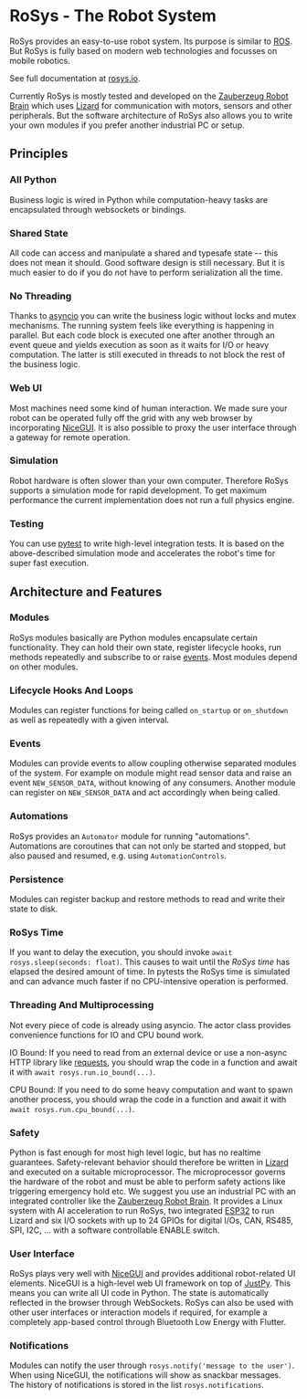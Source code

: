 # RoSys - The Robot System

RoSys provides an easy-to-use robot system.
Its purpose is similar to [ROS](https://www.ros.org/).
But RoSys is fully based on modern web technologies and focusses on mobile robotics.

See full documentation at [rosys.io](https://rosys.io/).

Currently RoSys is mostly tested and developed on the [Zauberzeug Robot Brain](https://www.zauberzeug.com/robot-brain.html) which uses [Lizard](https://lizard.dev/) for communication with motors, sensors and other peripherals.
But the software architecture of RoSys also allows you to write your own modules if you prefer another industrial PC or setup.

## Principles

### All Python

Business logic is wired in Python while computation-heavy tasks are encapsulated through websockets or bindings.

### Shared State

All code can access and manipulate a shared and typesafe state -- this does not mean it should.
Good software design is still necessary.
But it is much easier to do if you do not have to perform serialization all the time.

### No Threading

Thanks to [asyncio](https://docs.python.org/3/library/asyncio.html) you can write the business logic without locks and mutex mechanisms.
The running system feels like everything is happening in parallel.
But each code block is executed one after another through an event queue and yields execution as soon as it waits for I/O or heavy computation.
The latter is still executed in threads to not block the rest of the business logic.

### Web UI

Most machines need some kind of human interaction.
We made sure your robot can be operated fully off the grid with any web browser by incorporating [NiceGUI](https://nicegui.io/).
It is also possible to proxy the user interface through a gateway for remote operation.

### Simulation

Robot hardware is often slower than your own computer.
Therefore RoSys supports a simulation mode for rapid development.
To get maximum performance the current implementation does not run a full physics engine.

### Testing

You can use [pytest](https://docs.pytest.org/) to write high-level integration tests.
It is based on the above-described simulation mode and accelerates the robot's time for super fast execution.

## Architecture and Features

### Modules

RoSys modules basically are Python modules encapsulate certain functionality.
They can hold their own state, register lifecycle hooks, run methods repeatedly and subscribe to or raise [events](#events).
Most modules depend on other modules.

### Lifecycle Hooks And Loops

Modules can register functions for being called `on_startup` or `on_shutdown` as well as repeatedly with a given interval.

### Events

Modules can provide events to allow coupling otherwise separated modules of the system.
For example on module might read sensor data and raise an event `NEW_SENSOR_DATA`, without knowing of any consumers.
Another module can register on `NEW_SENSOR_DATA` and act accordingly when being called.

### Automations

RoSys provides an `Automator` module for running "automations".
Automations are coroutines that can not only be started and stopped, but also paused and resumed, e.g. using `AutomationControls`.

### Persistence

Modules can register backup and restore methods to read and write their state to disk.

### RoSys Time

If you want to delay the execution, you should invoke `await rosys.sleep(seconds: float)`.
This causes to wait until the _RoSys time_ has elapsed the desired amount of time.
In pytests the RoSys time is simulated and can advance much faster if no CPU-intensive operation is performed.

### Threading And Multiprocessing

Not every piece of code is already using asyncio.
The actor class provides convenience functions for IO and CPU bound work.

IO Bound:
If you need to read from an external device or use a non-async HTTP library like [requests](https://requests.readthedocs.io/),
you should wrap the code in a function and await it with `await rosys.run.io_bound(...)`.

CPU Bound:
If you need to do some heavy computation and want to spawn another process,
you should wrap the code in a function and await it with `await rosys.run.cpu_bound(...)`.

### Safety

Python is fast enough for most high level logic, but has no realtime guarantees.
Safety-relevant behavior should therefore be written in [Lizard](https://lizard.dev/) and executed on a suitable microprocessor.
The microprocessor governs the hardware of the robot and must be able to perform safety actions like triggering emergency hold etc.
We suggest you use an industrial PC with an integrated controller like the [Zauberzeug Robot Brain](https://www.zauberzeug.com/robot-brain.html).
It provides a Linux system with AI acceleration to run RoSys, two integrated [ESP32](https://www.espressif.com/en/products/socs/esp32) to run Lizard and six I/O sockets with up to 24 GPIOs for digital I/Os, CAN, RS485, SPI, I2C, ... with a software controllable ENABLE switch.

### User Interface

RoSys plays very well with [NiceGUI](https://nicegui.io/) and provides additional robot-related UI elements.
NiceGUI is a high-level web UI framework on top of [JustPy](https://justpy.io/).
This means you can write all UI code in Python.
The state is automatically reflected in the browser through WebSockets.
RoSys can also be used with other user interfaces or interaction models if required, for example a completely app-based control through Bluetooth Low Energy with Flutter.

### Notifications

Modules can notify the user through `rosys.notify('message to the user')`.
When using NiceGUI, the notifications will show as snackbar messages.
The history of notifications is stored in the list `rosys.notifications`.
